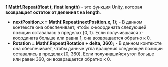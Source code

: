 **1 Mathf.Repeat(float t, float length)** - это функция Unity, которая **возвращает остаток от деления t на length**. 

* **nextPosition.x = Mathf.Repeat(nextPosition.x, 1);** -  В данном контексте она обеспечивает, чтобы x-координата следующей позиции оставалась в пределах [0, 1). 
Если получившаяся x-координата больше или равна 1, она возвращается обратно к 0.
* **Rotation = Mathf.Repeat(Rotation + delta, 360);** -  В данном контексте она обеспечивает, чтобы данные угла вращения следующей позиции оставались в пределах [0, 360). 
Если получившийся угол больше или равен 360, он возвращается обратно к 0.